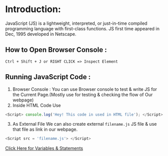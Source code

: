 # Introduction:

JavaScript (JS) is a lightweight, interpreted, or just-in-time compiled programming language with first-class functions.
JS first time appeared in Dec, 1995 developed in Netscape.

## How to Open Browser Console :
``` Ctrl + Shift + J or RIGHT CLICK => Inspect Element ```

## Running JavaScript Code :
1. Browser Console : 
You can use Browser console to test & write JS for the Current Page.(Mostly use for testing & checking the flow of Our webpage)
2. Inside HTML Code
Use 
```javascript
<Script> console.log('Hey! This code in used in HTML file'); </Script>
```
3. As External File
We can also create external ``` filename.js ``` JS file & use that file as link in our webpage.
```javascript
<Script src = 'filename.js'> </Script>
```

[Click Here for Variables & Statements](02-Variables-and-Statement.md)
